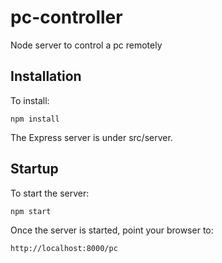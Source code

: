 # pc-controller
Node server to control a pc remotely

## Installation
To install:
```
npm install
```
The Express server is under src/server.

## Startup
To start the server:
```
npm start
```
Once the server is started, point your browser to:
```
http://localhost:8000/pc
```
